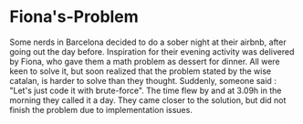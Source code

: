 # Fiona's-Problem
Some nerds in Barcelona decided to do a sober night at their airbnb, after going out the day before. Inspiration for their evening activity was delivered by Fiona, who gave them a math problem as dessert for dinner. All were keen to solve it, but soon realized that the problem stated by the wise catalan, is harder to solve than they thought. Suddenly, someone said : "Let's just code it with brute-force". The time flew by and at 3.09h in the morning they called it a day. They came closer to the solution, but did not finish the problem due to implementation issues.
